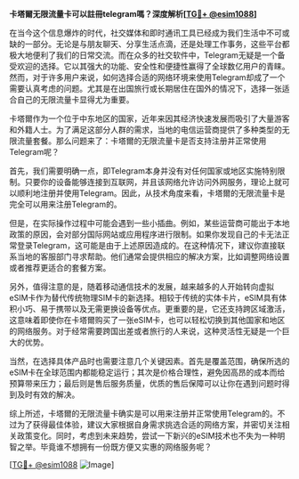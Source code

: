 **卡塔爾无限流量卡可以註冊telegram嗎？深度解析[[TG💪+ @esim1088](https://t.me/s/esim1088)]**

在当今这个信息爆炸的时代，社交媒体和即时通讯工具已经成为我们生活中不可或缺的一部分。无论是与朋友聊天、分享生活点滴，还是处理工作事务，这些平台都极大地便利了我们的日常交流。而在众多的社交软件中，Telegram无疑是一个备受欢迎的选择。它以其强大的功能、安全性和便捷性赢得了全球数亿用户的青睐。然而，对于许多用户来说，如何选择合适的网络环境来使用Telegram却成了一个需要认真考虑的问题。尤其是在出国旅行或长期居住在国外的情况下，选择一张适合自己的无限流量卡显得尤为重要。

卡塔爾作为一个位于中东地区的国家，近年来因其经济快速发展而吸引了大量游客和外籍人士。为了满足这部分人群的需求，当地的电信运营商提供了多种类型的无限流量套餐。那么问题来了：卡塔爾的无限流量卡是否支持注册并正常使用Telegram呢？

首先，我们需要明确一点，即Telegram本身并没有对任何国家或地区实施特别限制。只要你的设备能够连接到互联网，并且该网络允许访问外网服务，理论上就可以顺利地注册并使用Telegram。因此，从技术角度来看，卡塔爾的无限流量卡是完全可以用来注册Telegram的。

但是，在实际操作过程中可能会遇到一些小插曲。例如，某些运营商可能出于本地政策的原因，会对部分国际网站或应用程序进行限制。如果你发现自己的卡无法正常登录Telegram，这可能是由于上述原因造成的。在这种情况下，建议你直接联系当地的客服部门寻求帮助。他们通常会提供相应的解决方案，比如调整网络设置或者推荐更适合的套餐方案。

另外，值得注意的是，随着移动通信技术的发展，越来越多的人开始转向虚拟eSIM卡作为替代传统物理SIM卡的新选择。相较于传统的实体卡片，eSIM具有体积小巧、易于携带以及无需更换设备等优点。更重要的是，它还支持跨区域激活，这意味着即使你在卡塔爾购买了一张eSIM卡，也可以轻松切换到其他国家和地区的网络服务。对于经常需要跨国出差或者旅行的人来说，这种灵活性无疑是一个巨大的优势。

当然，在选择具体产品时也需要注意几个关键因素。首先是覆盖范围，确保所选的eSIM卡在全球范围内都能稳定运行；其次是价格合理性，避免因高昂的成本而给预算带来压力；最后则是售后服务质量，优质的售后保障可以让你在遇到问题时得到及时有效的解决。

综上所述，卡塔爾的无限流量卡确实是可以用来注册并正常使用Telegram的。不过为了获得最佳体验，建议大家根据自身需求挑选合适的网络方案，并密切关注相关政策变化。同时，考虑到未来趋势，尝试一下新兴的eSIM技术也不失为一种明智之举。毕竟谁不想拥有一份既方便又实惠的网络服务呢？

[[TG💪+ @esim1088](https://t.me/s/esim1088) ![Image](https://i.postimg.cc/4NQfJmqS/Snipaste-2025-05-13-00-14-12.png)]
